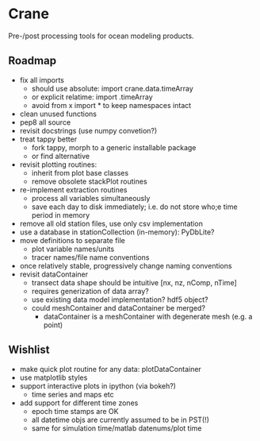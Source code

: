 # Crane

Pre-/post processing tools for ocean modeling products.

## Roadmap

- fix all imports
    - should use absolute: import crane.data.timeArray
    - or explicit relatime: import .timeArray
    - avoid from x import * to keep namespaces intact
- clean unused functions
- pep8 all source
- revisit docstrings (use numpy convetion?)
- treat tappy better
    - fork tappy, morph to a generic installable package
    - or find alternative
- revisit plotting routines:
    - inherit from plot base classes
    - remove obsolete stackPlot routines
- re-implement extraction routines
    - process all variables simultaneously
    - save each day to disk immediately;
        i.e. do not store who;e time period in memory
- remove all old station files, use only csv implementation
- use a database in stationCollection (in-memory): PyDbLite?
- move definitions to separate file
    - plot variable names/units
    - tracer names/file name conventions
- once relatively stable, progressively change naming conventions
- revisit dataContainer
    - transect data shape should be intuitive [nx, nz, nComp, nTime]
    - requires generization of data array?
    - use existing data model implementation? hdf5 object?
    - could meshContainer and dataContainer be merged?
        - dataContainer is a meshContainer with degenerate mesh
            (e.g. a point)

## Wishlist

- make quick plot routine for any data: plotDataContainer
- use matplotlib styles
- support interactive plots in ipython (via bokeh?)
    - time series and maps etc
- add support for different time zones
    - epoch time stamps are OK
    - all datetime objs are currently assumed to be in PST(!)
    - same for simulation time/matlab datenums/plot time
